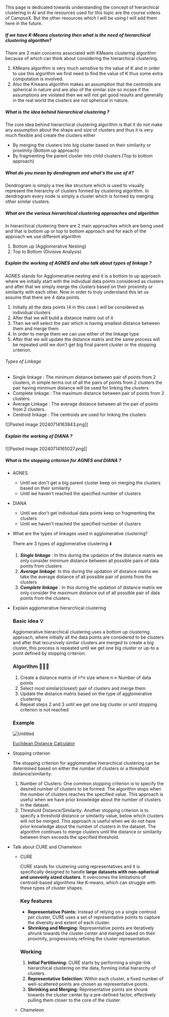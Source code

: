 This page is dedicated towards understanding the concept of hierarchical clustering in AI and the resources used for this topic are the course videos of CampusX. But the other resources which I will be using I will add them here in the future.

##### If we have K-Means clustering then what is the need of hierarchical clustering algorithm?

There are 2 main concerns associated with KMeans clustering algorithm because of which can think about considering the hierarchical clustering.

1. KMeans algorithm is very much sensitive to the value of K and in order to use this algorithm we first need to find the value of K thus some extra computation is involved.
2. Also the Kmeans algorithm makes an assumption that the centroids are spherical in nature and are also of the similar size so incase if the assumptions are violated then we will not get good results and generally in the real world the clusters are not spherical in nature.

##### What is the idea behind hierarchical clustering ? 

The core idea behind hierarchical clustering algorithm is that it do not make any assumption about the shape and size of clusters and thus it is very much flexible and create the clusters either 
- By merging the clusters into big cluster based on their similarity or proximity (Bottom up approach)
- By fragmenting the parent cluster into child clusters (Top to bottom approach)

##### What do you mean by dendrogram and what’s the use of it?

Dendrogram is simply a tree like structure which is used to visually represent the hierarchy of clusters formed by clustering algorithm. In dendrogram every node is simply a cluster which is formed by merging other similar clusters.

##### What are the various hierarchical clustering approaches and algorithm

In hierarchical clustering there are 2 main approaches which are being used and that is bottom up or top to bottom approach and for each of the approach we use different algorithm

1. Bottom up (Agglomerative Nesting)
2. Top to Bottom (Divisive Analysis)

##### Explain the working of AGNES and also talk about types of linkage ?

AGNES stands for Agglomerative nesting and it is a bottom to up approach where we initially start with the individual data points considered as clusters and after that we simply merge the clusters based on their proximity or similarity with each other. Now in order to truly understand this let us assume that there are 4 data points.

1. Initially all the data points (4 in this case ) will be considered as individual clusters
2. After that we will build a distance matrix out of it
3. Then we will select the pair which is having smallest distance between them and merge them
4. In order to merge them we can use either of the linkage type 
5. After that we will update the distance matrix and the same process will be repeated until we don't get big final parent cluster or the stopping criterion.

###### Types of Linkage

- Single linkage : The minimum distance between pair of points from 2 clusters, in simple terms out of all the pairs of points from 2 clusters the pair having minimum distance will be used for linking the clusters
- Complete linkage : The maximum distance between pair of points from 2 clusters.
- Average Linkage : The average distance between all the pair of points from 2 clusters.
- Centroid linkage : The centroids are used for linking the clusters

![[Pasted image 20240714163843.png]]


##### Explain the working of DIANA ? 
![[Pasted image 20240714165027.png]]
##### What is the stopping criterion for AGNES and DIANA ? 

- AGNES
	- Until we don't get a big parent cluster keep on merging the clusters based on their similarity 
	- Until we haven't reached the specified number of clusters
- DIANA
	- Until we don't get individual data points keep on fragmenting the clusters
	- Until we haven't reached the specified number of clusters



- What are the types of linkages used in agglomerative clustering?
    
    There are 3 types of agglomerative clustering ⬇️
    
    1. _**Single linkage**_ : In this during the updation of the distance matrix we only consider minimum distance between all possible pairs of data points from clusters
    2. _**Average linkage**_: In this during the updation of distance matrix we take the average distance of all possible pair of points from the clusters
    3. _**Complete linkage**_ : In this during the updation of distance matrix we only consider the maximum distance out of all possible pair of data points from the clusters.
- Explain agglomerative hierarchical clustering
    
    ### Basic idea 💡
    
    Agglomerative hierarchical clustering uses a bottom up clustering approach, where initially all the data points are considered to be clusters and after that recursively similar clusters are merged to create a big cluster, this process is repeated until we get one big cluster or up-to a point defined by stopping criterion.
    
    ### Algorithm 👨🏾‍💻
    
    1. Create a distance matrix of n*n size where n→ Number of data points
    2. Select most similar(closest) pair of clusters and merge them
    3. Update the distance matrix based on the type of agglomerative clustering
    4. Repeat steps 2 and 3 until we get one big cluster or until stopping criterion is not reached
    
    ### Example
    
    ![Untitled](https://s3-us-west-2.amazonaws.com/secure.notion-static.com/835648c2-8c9d-4d6e-9e3d-29811c262637/Untitled.jpeg)
    
    [Euclidean Distance Calculator](https://www.omnicalculator.com/math/euclidean-distance)
    
- Stopping criterion
    
    The stopping criterion for agglomerative hierarchical clustering can be determined based on either the number of clusters or a threshold distance/similarity.
    
    1. Number of Clusters: One common stopping criterion is to specify the desired number of clusters to be formed. The algorithm stops when the number of clusters reaches the specified value. This approach is useful when we have prior knowledge about the number of clusters in the dataset.
    2. Threshold Distance/Similarity: Another stopping criterion is to specify a threshold distance or similarity value, below which clusters will not be merged. This approach is useful when we do not have prior knowledge about the number of clusters in the dataset. The algorithm continues to merge clusters until the distance or similarity between them exceeds the specified threshold.
- Talk about CURE and Chameleon
    
    - CURE
        
        CURE stands for clustering using representatives and it is specifically designed to handle **large datasets with non-spherical and unevenly sized clusters**. It overcomes the limitations of centroid-based algorithms like K-means, which can struggle with these types of cluster shapes.
        
        ### Key features
        
        - **Representative Points:** Instead of relying on a single centroid per cluster, CURE uses a set of representative points to capture the diversity and extent of each cluster.
        - **Shrinking and Merging:** Representative points are iteratively shrunk towards the cluster center and merged based on their proximity, progressively refining the cluster representation.
        
        ### Working
        
        1. **Initial Partitioning:** CURE starts by performing a single-link hierarchical clustering on the data, forming initial hierarchy of clusters.
        2. **Representative Selection:** Within each cluster, a fixed number of well-scattered points are chosen as representative points.
        3. **Shrinking and Merging:** Representative points are shrunk towards the cluster center by a pre-defined factor, effectively pulling them closer to the core of the cluster.
    - Chameleon